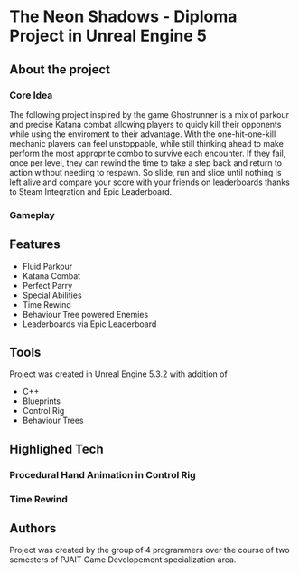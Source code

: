 # The Neon Shadows - Diploma Project in Unreal Engine 5

## About the project
### Core Idea
The following project inspired by the game Ghostrunner is a mix of parkour and precise Katana combat allowing players to quicly kill their opponents while using the enviroment to their advantage. With the one-hit-one-kill mechanic players can feel unstoppable, while still thinking ahead to make perform the most approprite combo to survive each encounter. If they fail, once per level, they can rewind the time to take a step back and return to action without needing to respawn.
So slide, run and slice until nothing is left alive and compare your score with your friends on leaderboards thanks to Steam Integration and Epic Leaderboard.

### Gameplay



## Features
* Fluid Parkour
* Katana Combat
* Perfect Parry
* Special Abilities
* Time Rewind
* Behaviour Tree powered Enemies
* Leaderboards via Epic Leaderboard

## Tools
Project was created in Unreal Engine 5.3.2 with addition of
* C++
* Blueprints
* Control Rig
* Behaviour Trees

## Highlighed Tech

### Procedural Hand Animation in Control Rig

### Time Rewind

[//]: <> (### Steam + Epic leaderboards)
[//]: <> (todo)


## Authors
Project was created by the group of 4 programmers over the course of two semesters of PJAIT Game Developement specialization area.
